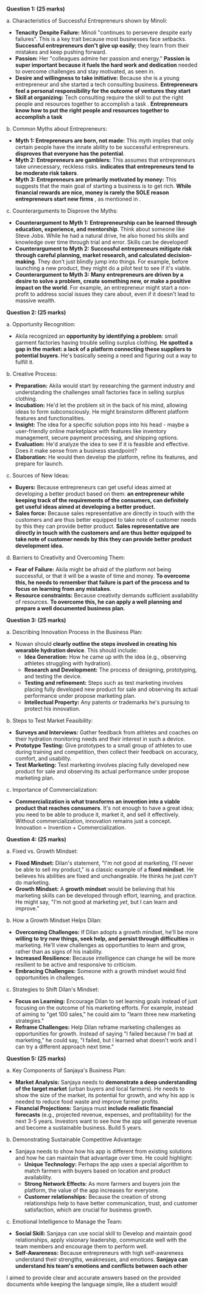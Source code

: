 

**Question 1: (25 marks)**

a. Characteristics of Successful Entrepreneurs shown by Minoli:

*   **Tenacity Despite Failure:** Minoli "continues to persevere despite early failures". This is a key trait because most businesses face setbacks. **Successful entrepreneurs don't give up easily**; they learn from their mistakes and keep pushing forward.
*   **Passion:** Her "colleagues admire her passion and energy." **Passion is super important because it fuels the hard work and dedication** needed to overcome challenges and stay motivated, as seen in.
*   **Desire and willingness to take initiative:** Because she is a young entrepreneur and she started a tech consulting business. **Entrepreneurs feel a personal responsibility for the outcome of ventures they start** 
*   **Skill at organizing:** Tech consulting require the skill to put the right people and resources together to accomplish a task . **Entrepreneurs know how to put the right people and resources together to accomplish a task** 

b. Common Myths about Entrepreneurs:

*   **Myth 1: Entrepreneurs are born, not made:** This myth implies that only certain people have the innate ability to be successful entrepreneurs. **disproves that everyone has the potential**.
*   **Myth 2: Entrepreneurs are gamblers:** This assumes that entrepreneurs take unnecessary, reckless risks. **indicates that entrepreneurs tend to be moderate risk takers**.
*   **Myth 3: Entrepreneurs are primarily motivated by money:** This suggests that the main goal of starting a business is to get rich. **While financial rewards are nice, money is rarely the SOLE reason entrepreneurs start new firms**
    , as mentioned in .

c. Counterarguments to Disprove the Myths:

*   **Counterargument to Myth 1:** **Entrepreneurship can be learned through education, experience, and mentorship**. Think about someone like Steve Jobs. While he had a natural drive, he also honed his skills and knowledge over time through trial and error. Skills can be developed!
*   **Counterargument to Myth 2:** **Successful entrepreneurs mitigate risk through careful planning, market research, and calculated decision-making**. They don't just blindly jump into things. For example, before launching a new product, they might do a pilot test to see if it's viable.
*   **Counterargument to Myth 3:** **Many entrepreneurs are driven by a desire to solve a problem, create something new, or make a positive impact on the world**. For example, an entrepreneur might start a non-profit to address social issues they care about, even if it doesn't lead to massive wealth.

**Question 2: (25 marks)**

a. Opportunity Recognition:

*   Akila recognized an **opportunity by identifying a problem**: small garment factories having trouble selling surplus clothing. **He spotted a gap in the market: a lack of a platform connecting these suppliers to potential buyers**. He's basically seeing a need and figuring out a way to fulfill it.

b. Creative Process:

*   **Preparation:** Akila would start by researching the garment industry and understanding the challenges small factories face in selling surplus clothing.
*   **Incubation:** He'd let the problem sit in the back of his mind, allowing ideas to form subconsciously. He might brainstorm different platform features and functionalities.
*   **Insight:** The idea for a specific solution pops into his head - maybe a user-friendly online marketplace with features like inventory management, secure payment processing, and shipping options.
*   **Evaluation:** He'd analyze the idea to see if it is feasible and effective. Does it make sense from a business standpoint?
*   **Elaboration:** He would then develop the platform, refine its features, and prepare for launch.

c. Sources of New Ideas:

*   **Buyers:** Because entrepreneurs can get useful ideas aimed at developing a better product based on them: **an entrepreneur while keeping track of the requirements of the consumers, can definitely get useful ideas aimed at developing a better product.**
*   **Sales force:** Because sales representative are directly in touch with the customers and are thus better equipped to take note of customer needs by this they can provide better product. **Sales representative are directly in touch with the customers and are thus better equipped to take note of customer needs by this they can provide better product development idea.** 

d. Barriers to Creativity and Overcoming Them:

*   **Fear of Failure:** Akila might be afraid of the platform not being successful, or that it will be a waste of time and money. **To overcome this, he needs to remember that failure is part of the process and to focus on learning from any mistakes**.
*   **Resource constraints:** Because creativity demands sufficient availability of resources. **To overcome this, he can apply a well planning and prepare a well documented business plan.** 

**Question 3: (25 marks)**

a. Describing Innovation Process in the Business Plan:

*   Nuwan should **clearly outline the steps involved in creating his wearable hydration device**. This should include:
    *   **Idea Generation:** How he came up with the idea (e.g., observing athletes struggling with hydration).
    *   **Research and Development:** The process of designing, prototyping, and testing the device.
    *   **Testing and refinement:** Steps such as test marketing involves placing fully developed new product for sale and observing its actual performance under propose marketing plan.
    *   **Intellectual Property:** Any patents or trademarks he's pursuing to protect his innovation.

b. Steps to Test Market Feasibility:

*   **Surveys and Interviews:** Gather feedback from athletes and coaches on their hydration monitoring needs and their interest in such a device.
*   **Prototype Testing:** Give prototypes to a small group of athletes to use during training and competition, then collect their feedback on accuracy, comfort, and usability.
*   **Test Marketing:** Test marketing involves placing fully developed new product for sale and observing its actual performance under propose marketing plan. 

c. Importance of Commercialization:

*   **Commercialization is what transforms an invention into a viable product that reaches consumers**. It's not enough to have a great idea; you need to be able to produce it, market it, and sell it effectively. Without commercialization, innovation remains just a concept. Innovation = Invention + Commercialization.

**Question 4: (25 marks)**

a. Fixed vs. Growth Mindset:

*   **Fixed Mindset:** Dilan's statement, "I'm not good at marketing, I'll never be able to sell my product," is a classic example of a **fixed mindset**. He believes his abilities are fixed and unchangeable. He thinks he just *can't* do marketing.
*   **Growth Mindset:** A **growth mindset** would be believing that his marketing skills can be developed through effort, learning, and practice. He might say, "I'm not good at marketing *yet*, but I can learn and improve."

b. How a Growth Mindset Helps Dilan:

*   **Overcoming Challenges:** If Dilan adopts a growth mindset, he'll be more **willing to try new things, seek help, and persist through difficulties** in marketing. He'll view challenges as opportunities to learn and grow, rather than as signs of his inability.
*   **Increased Resilience:** Because intelligence can change he will be more resilient to be active and responsive to criticism.
*   **Embracing Challenges:** Someone with a growth mindset would find opportunities in challenges.

c. Strategies to Shift Dilan's Mindset:

*   **Focus on Learning:** Encourage Dilan to set learning goals instead of just focusing on the outcome of his marketing efforts. For example, instead of aiming to "get 100 sales," he could aim to "learn three new marketing strategies."
*   **Reframe Challenges:** Help Dilan reframe marketing challenges as opportunities for growth. Instead of saying "I failed because I'm bad at marketing," he could say, "I failed, but I learned what doesn't work and I can try a different approach next time."

**Question 5: (25 marks)**

a. Key Components of Sanjaya's Business Plan:

*   **Market Analysis:** Sanjaya needs to **demonstrate a deep understanding of the target market** (urban buyers and local farmers). He needs to show the size of the market, its potential for growth, and why his app is needed to reduce food waste and improve farmer profits.
*   **Financial Projections:** Sanjaya must **include realistic financial forecasts** (e.g., projected revenue, expenses, and profitability) for the next 3-5 years. Investors want to see how the app will generate revenue and become a sustainable business. Build 5 years.

b. Demonstrating Sustainable Competitive Advantage:

*   Sanjaya needs to show how his app is different from existing solutions and how he can maintain that advantage over time. He could highlight:
    *   **Unique Technology:** Perhaps the app uses a special algorithm to match farmers with buyers based on location and product availability.
    *   **Strong Network Effects:** As more farmers and buyers join the platform, the value of the app increases for everyone.
    *   **Customer relationships:** Because the creation of strong relationships help to have better communication, trust, and customer satisfaction, which are crucial for business growth. 

c. Emotional Intelligence to Manage the Team:

*   **Social Skill:** Sanjaya can use social skill to Develop and maintain good relationships, apply visionary leadership, communicate well with the team members and encourage them to perform well.
*   **Self-Awareness:** Because entrepreneurs with high self-awareness understand their strengths, weaknesses, and emotions. **Sanjaya can understand his team's emotions and conflicts between each other**

I aimed to provide clear and accurate answers based on the provided documents while keeping the language simple, like a student would!
